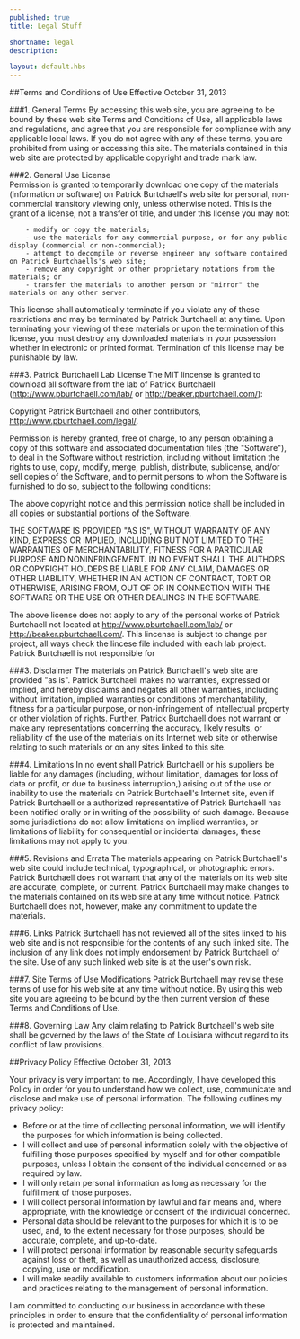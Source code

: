 ```yaml
---
published: true
title: Legal Stuff

shortname: legal
description:

layout: default.hbs
---
```


##Terms and Conditions of Use
Effective October 31, 2013

###1. General Terms
By accessing this web site, you are agreeing to be bound by these web site Terms and Conditions of Use, all applicable laws and regulations, and agree that you are responsible for compliance with any applicable local laws. If you do not agree with any of these terms, you are prohibited from using or accessing this site. The materials contained in this web site are protected by applicable copyright and trade mark law.

###2. General Use License 			
Permission is granted to temporarily download one copy of the materials (information or software) on Patrick Burtchaell's web site for personal, non-commercial transitory viewing only, unless otherwise noted. This is the grant of a license, not a transfer of title, and under this license you may not:

		- modify or copy the materials;
		- use the materials for any commercial purpose, or for any public display (commercial or non-commercial);
		- attempt to decompile or reverse engineer any software contained on Patrick Burtchaells's web site;
		- remove any copyright or other proprietary notations from the materials; or
		- transfer the materials to another person or "mirror" the materials on any other server.

This license shall automatically terminate if you violate any of these restrictions and may be terminated by Patrick Burtchaell at any time. Upon terminating your viewing of these materials or upon the termination of this license, you must destroy any downloaded materials in your possession whether in electronic or printed format. Termination of this license may be punishable by law.

###3. Patrick Burtchaell Lab License
The MIT lincense is granted to download all software from the lab of Patrick Burtchaell (http://www.pburtchaell.com/lab/ or http://beaker.pburtchaell.com/):

Copyright Patrick Burtchaell and other contributors, http://www.pburtchaell.com/legal/.

Permission is hereby granted, free of charge, to any person obtaining
a copy of this software and associated documentation files (the
"Software"), to deal in the Software without restriction, including
without limitation the rights to use, copy, modify, merge, publish,
distribute, sublicense, and/or sell copies of the Software, and to
permit persons to whom the Software is furnished to do so, subject to
the following conditions:

The above copyright notice and this permission notice shall be
included in all copies or substantial portions of the Software.

THE SOFTWARE IS PROVIDED "AS IS", WITHOUT WARRANTY OF ANY KIND,
EXPRESS OR IMPLIED, INCLUDING BUT NOT LIMITED TO THE WARRANTIES OF
MERCHANTABILITY, FITNESS FOR A PARTICULAR PURPOSE AND
NONINFRINGEMENT. IN NO EVENT SHALL THE AUTHORS OR COPYRIGHT HOLDERS BE
LIABLE FOR ANY CLAIM, DAMAGES OR OTHER LIABILITY, WHETHER IN AN ACTION
OF CONTRACT, TORT OR OTHERWISE, ARISING FROM, OUT OF OR IN CONNECTION
WITH THE SOFTWARE OR THE USE OR OTHER DEALINGS IN THE SOFTWARE.

The above license does not apply to any of the personal works of Patrick Burtchaell not located at http://www.pburtchaell.com/lab/ or http://beaker.pburtchaell.com/. This lincense is subject to change per project, all ways check the lincese file included with each lab project. Patrick Burtchaell is not responsible for 

###3. Disclaimer
The materials on Patrick Burtchaell's web site are provided "as is". Patrick Burtchaell makes no warranties, expressed or implied, and hereby disclaims and negates all other warranties, including without limitation, implied warranties or conditions of merchantability, fitness for a particular purpose, or non-infringement of intellectual property or other violation of rights. Further, Patrick Burtchaell does not warrant or make any representations concerning the accuracy, likely results, or reliability of the use of the materials on its Internet web site or otherwise relating to such materials or on any sites linked to this site.

###4. Limitations
In no event shall Patrick Burtchaell or his suppliers be liable for any damages (including, without limitation, damages for loss of data or profit, or due to business interruption,) arising out of the use or inability to use the materials on Patrick Burtchaell's Internet site, even if Patrick Burtchaell or a authorized representative of Patrick Burtchaell has been notified orally or in writing of the possibility of such damage. Because some jurisdictions do not allow limitations on implied warranties, or limitations of liability for consequential or incidental damages, these limitations may not apply to you.

###5. Revisions and Errata
The materials appearing on Patrick Burtchaell's web site could include technical, typographical, or photographic errors. Patrick Burtchaell does not warrant that any of the materials on its web site are accurate, complete, or current. Patrick Burtchaell may make changes to the materials contained on its web site at any time without notice. Patrick Burtchaell does not, however, make any commitment to update the materials.

###6. Links
Patrick Burtchaell has not reviewed all of the sites linked to his web site and is not responsible for the contents of any such linked site. The inclusion of any link does not imply endorsement by Patrick Burtchaell of the site. Use of any such linked web site is at the user's own risk.

###7. Site Terms of Use Modifications
Patrick Burtchaell may revise these terms of use for his web site at any time without notice. By using this web site you are agreeing to be bound by the then current version of these Terms and Conditions of Use.

###8. Governing Law
Any claim relating to Patrick Burtchaell's web site shall be governed by the laws of the State of Louisiana without regard to its conflict of law provisions.

##Privacy Policy
Effective October 31, 2013

Your privacy is very important to me. Accordingly, I have developed this Policy in order for you to understand how we collect, use, communicate and disclose and make use of personal information. The following outlines my privacy policy:

- Before or at the time of collecting personal information, we will identify the purposes for which information is being collected.
- I will collect and use of personal information solely with the objective of fulfilling those purposes specified by myself and for other compatible purposes, unless I obtain the consent of the individual concerned or as required by law. 
- I will only retain personal information as long as necessary for the fulfillment of those purposes.</li>
- I will collect personal information by lawful and fair means and, where appropriate, with the knowledge or consent of the individual concerned.</li>
- Personal data should be relevant to the purposes for which it is to be used, and, to the extent necessary for those purposes, should be accurate, complete, and up-to-date.</li>
- I will protect personal information by reasonable security safeguards against loss or theft, as well as unauthorized access, disclosure, copying, use or modification.</li>
- I will make readily available to customers information about our policies and practices relating to the management of personal information.</li>

I am committed to conducting our business in accordance with these principles in order to ensure that the confidentiality of personal information is protected and maintained.
